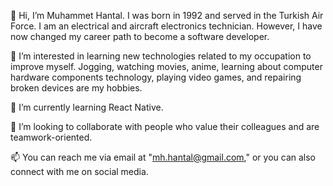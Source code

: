 👋 Hi, I’m Muhammet Hantal. I was born in 1992 and served in the Turkish Air Force. I am an electrical and aircraft electronics technician. However, I have now changed my career path to become a software developer.

👀 I’m interested in learning new technologies related to my occupation to improve myself. Jogging, watching movies, anime, learning about computer hardware components technology, playing video games, and repairing broken devices are my hobbies.

🌱 I’m currently learning React Native.

💞️ I’m looking to collaborate with people who value their colleagues and are teamwork-oriented.

📫 You can reach me via email at "mh.hantal@gmail.com," or you can also connect with me on social media.
